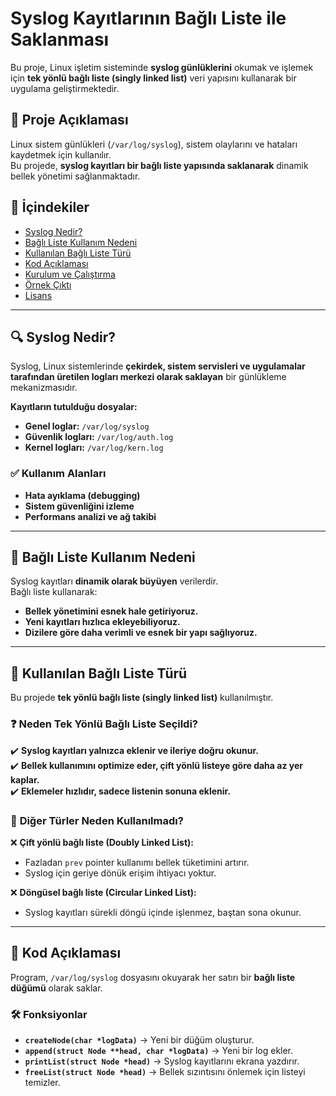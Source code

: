 # Syslog Kayıtlarının Bağlı Liste ile Saklanması

Bu proje, Linux işletim sisteminde **syslog günlüklerini** okumak ve işlemek için **tek yönlü bağlı liste (singly linked list)** veri yapısını kullanarak bir uygulama geliştirmektedir.

## 📌 Proje Açıklaması

Linux sistem günlükleri (`/var/log/syslog`), sistem olaylarını ve hataları kaydetmek için kullanılır.  
Bu projede, **syslog kayıtları bir bağlı liste yapısında saklanarak** dinamik bellek yönetimi sağlanmaktadır.

## 📂 İçindekiler

- [Syslog Nedir?](#syslog-nedir)
- [Bağlı Liste Kullanım Nedeni](#bağlı-liste-kullanım-nedeni)
- [Kullanılan Bağlı Liste Türü](#kullanılan-bağlı-liste-türü)
- [Kod Açıklaması](#kod-açıklaması)
- [Kurulum ve Çalıştırma](#kurulum-ve-çalıştırma)
- [Örnek Çıktı](#örnek-çıktı)
- [Lisans](#lisans)

---

## 🔍 Syslog Nedir?

Syslog, Linux sistemlerinde **çekirdek, sistem servisleri ve uygulamalar tarafından üretilen logları merkezi olarak saklayan** bir günlükleme mekanizmasıdır.

**Kayıtların tutulduğu dosyalar:**
- **Genel loglar:** `/var/log/syslog`
- **Güvenlik logları:** `/var/log/auth.log`
- **Kernel logları:** `/var/log/kern.log`

### ✅ Kullanım Alanları
- **Hata ayıklama (debugging)**
- **Sistem güvenliğini izleme**
- **Performans analizi ve ağ takibi**

---

## 📌 Bağlı Liste Kullanım Nedeni

Syslog kayıtları **dinamik olarak büyüyen** verilerdir.  
Bağlı liste kullanarak:
- **Bellek yönetimini esnek hale getiriyoruz.**
- **Yeni kayıtları hızlıca ekleyebiliyoruz.**
- **Dizilere göre daha verimli ve esnek bir yapı sağlıyoruz.**

---

## 🔗 Kullanılan Bağlı Liste Türü

Bu projede **tek yönlü bağlı liste (singly linked list)** kullanılmıştır.

### ❓ **Neden Tek Yönlü Bağlı Liste Seçildi?**
✔️ **Syslog kayıtları yalnızca eklenir ve ileriye doğru okunur.**  
✔️ **Bellek kullanımını optimize eder, çift yönlü listeye göre daha az yer kaplar.**  
✔️ **Eklemeler hızlıdır, sadece listenin sonuna eklenir.**  

### 🚫 **Diğer Türler Neden Kullanılmadı?**
❌ **Çift yönlü bağlı liste (Doubly Linked List):**  
- Fazladan `prev` pointer kullanımı bellek tüketimini artırır.  
- Syslog için geriye dönük erişim ihtiyacı yoktur.  

❌ **Döngüsel bağlı liste (Circular Linked List):**  
- Syslog kayıtları sürekli döngü içinde işlenmez, baştan sona okunur.  

---

## 📌 Kod Açıklaması

Program, `/var/log/syslog` dosyasını okuyarak her satırı bir **bağlı liste düğümü** olarak saklar.

### 🛠️ **Fonksiyonlar**
- **`createNode(char *logData)`** → Yeni bir düğüm oluşturur.  
- **`append(struct Node **head, char *logData)`** → Yeni bir log ekler.  
- **`printList(struct Node *head)`** → Syslog kayıtlarını ekrana yazdırır.  
- **`freeList(struct Node *head)`** → Bellek sızıntısını önlemek için listeyi temizler.  


